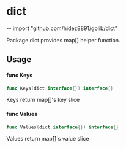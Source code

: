 # dict
--
    import "github.com/hidez8891/golib/dict"

Package dict provides map[] helper function.

## Usage

#### func  Keys

```go
func Keys(dict interface{}) interface{}
```
Keys return map[]'s key slice

#### func  Values

```go
func Values(dict interface{}) interface{}
```
Values return map[]'s value slice
